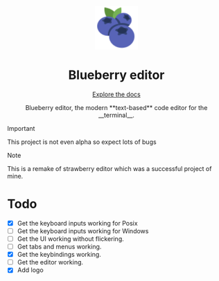 <p align="center">
    <img src="./assets/blueberry.svg" alt="blueberry editor" width="100"/>
</p>
<h1 align="center">Blueberry editor</h1>

<p align="center"><a href="./docs/">Explore the docs</a></p>

<p align="center">Blueberry editor, the modern **text-based** code editor for the __terminal__.</p>

> [!IMPORTANT]  
> This project is not even alpha so expect lots of bugs

> [!NOTE]  
> This is a remake of strawberry editor which was a successful project of mine.

# Todo
- [x] Get the keyboard inputs working for Posix
- [ ] Get the keyboard inputs working for Windows
- [ ] Get the UI working without flickering.
- [ ] Get tabs and menus working.
- [x] Get the keybindings working.
- [ ] Get the editor working.
- [x] Add logo

